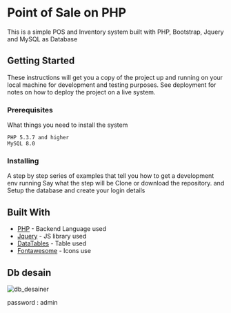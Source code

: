# Point of Sale on PHP

This is a simple POS and Inventory system built with PHP, Bootstrap, Jquery and MySQL as Database

## Getting Started

These instructions will get you a copy of the project up and running on your local machine for development and testing purposes. See deployment for notes on how to deploy the project on a live system.

### Prerequisites

What things you need to install the system

```
PHP 5.3.7 and higher
MySQL 8.0
```

### Installing

A step by step series of examples that tell you how to get a development env running
Say what the step will be
Clone or download the repository.
and Setup the database and create your login details


## Built With

* [PHP](https://codeigniter.com/) - Backend Language used
* [Jquery](https://jquery.com/) - JS library used
* [DataTables](https://datatables.net/) - Table used
* [Fontawesome](https://fontawesome.com/) - Icons use

## Db desain
 ![db_desainer](https://user-images.githubusercontent.com/89272004/206255505-e3126029-c361-408e-8d80-50db4674fa01.png)

password : admin
